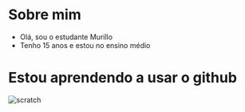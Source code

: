 # Sobre mim 
- Olá, sou o estudante Murillo
- Tenho 15 anos e estou no ensino médio

# Estou aprendendo a usar o github
![scratch](https://img.shields.io/badge/Scratch-4D97FF?style=for-the-badge&logo=Scratch&logoColor=white)
